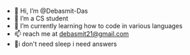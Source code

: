 - 👋 Hi, I’m @Debasmit-Das
- 👀 I’m a CS student 
- 🌱 I’m currently learning how to code in various languages
- 📫 reach me at debasmit21@gmail.com
- 🧾i don't need sleep i need answers
<!---
Debasmit-Das/Debasmit-Das is a ✨ special ✨ repository because its `README.md` (this file) appears on your GitHub profile.
You can click the Preview link to take a look at your changes.
--->
